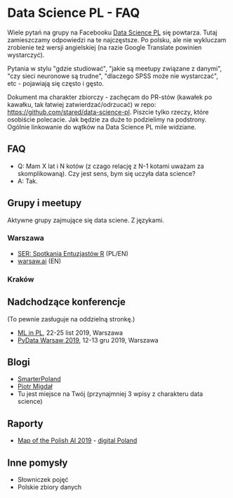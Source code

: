 # Data Science PL - FAQ

Wiele pytań na grupy na Facebooku [Data Science PL](https://www.facebook.com/groups/datasciencepl/) się powtarza. Tutaj zamieszczamy odpowiedzi na te najczęstsze. Po polsku, ale nie wykluczam zrobienie też wersji angielskiej (na razie Google Translate powinien wystarczyć).

Pytania w stylu "gdzie studiować", "jakie są meetupy związane z danymi", "czy sieci neuronowe są trudne", "dlaczego SPSS może nie wystarczać", etc - pojawiają się często i gęsto. 

Dokument ma charakter zbiorczy - zachęcam do PR-stów (kawałek po kawałku, tak łatwiej zatwierdzać/odrzucać) w repo: https://github.com/stared/data-science-pl. 
Piszcie tylko rzeczy, które osobiście polecacie.
Jak będzie za duże to podzielimy na podstrony.
Ogólnie linkowanie do wątków na Data Science PL mile widziane.

## FAQ

* Q: Mam X lat i N kotów (z czago relację z N-1 kotami uważam za skomplikowaną). Czy jest sens, bym się uczyła data science?
* A: Tak.


## Grupy i meetupy

Aktywne grupy zajmujące się data sciene. Z językami.

### Warszawa

* [SER: Spotkania Entuzjastów R](https://www.meetup.com/Spotkania-Entuzjastow-R-Warsaw-R-Users-Group-Meetup/) (PL/EN)
* [warsaw.ai](https://warsaw.ai/) (EN)

### Kraków


## Nadchodzące konferencje

(To pewnie zasługuje na oddzielną stronkę.)

* [ML in PL](https://conference.mlinpl.org/), 22-25 list 2019, Warszawa
* [PyData Warsaw 2019](https://pydata.org/warsaw2019/), 12-13 gru 2019, Warszawa


## Blogi

* [SmarterPoland](http://smarterpoland.pl/)
* [Piotr Migdał](https://p.migdal.pl/)
* Tu jest miejsce na Twój (przynajmniej 3 wpisy z charakteru data science)

## Raporty

* [Map of the Polish AI 2019](https://www.digitalpoland.org/assets/reports/map-of-the-polish-ai---2019-edition-i.pdf) - [digital Poland](https://www.digitalpoland.org/)


## Inne pomysły

* Słowniczek pojęć 
* Polskie zbiory danych
